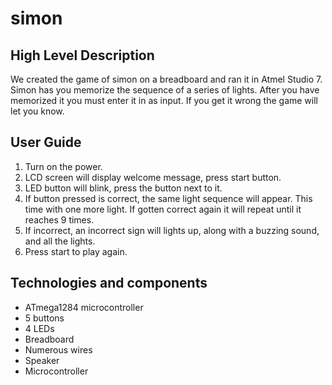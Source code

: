 simon
=======

High Level Description
----------------------
We created the game of simon on a breadboard and ran it in Atmel Studio 7. Simon has you memorize the sequence of a series of lights. After you have memorized it you must enter it in as input. If you get it wrong the game will let you know.

User Guide
-------------
1. Turn on the power.
2. LCD screen will display welcome message, press start button.
3. LED button will blink, press the button next to it.
4. If button pressed is correct, the same light sequence will appear. This time with one more light. If gotten correct again it will repeat until it reaches 9 times.
5. If incorrect, an incorrect sign will lights up, along with a buzzing sound, and all the lights.
6. Press start to play again.

Technologies and components
----------------------------
- ATmega1284 microcontroller
- 5 buttons
- 4 LEDs
- Breadboard
- Numerous wires
- Speaker
- Microcontroller

